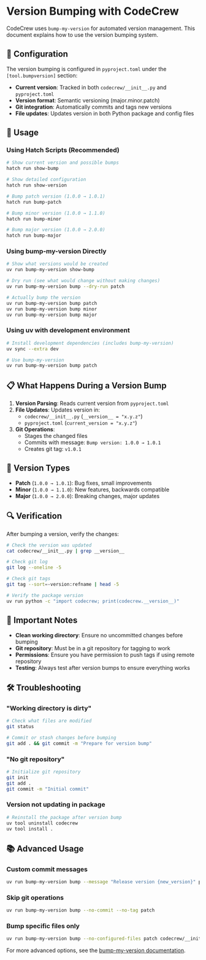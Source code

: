 # Version Bumping with CodeCrew

CodeCrew uses `bump-my-version` for automated version management. This document explains how to use the version bumping system.

## 🔧 Configuration

The version bumping is configured in `pyproject.toml` under the `[tool.bumpversion]` section:

- **Current version**: Tracked in both `codecrew/__init__.py` and `pyproject.toml`
- **Version format**: Semantic versioning (major.minor.patch)
- **Git integration**: Automatically commits and tags new versions
- **File updates**: Updates version in both Python package and config files

## 🚀 Usage

### Using Hatch Scripts (Recommended)

```bash
# Show current version and possible bumps
hatch run show-bump

# Show detailed configuration
hatch run show-version

# Bump patch version (1.0.0 → 1.0.1)
hatch run bump-patch

# Bump minor version (1.0.0 → 1.1.0)
hatch run bump-minor

# Bump major version (1.0.0 → 2.0.0)
hatch run bump-major
```

### Using bump-my-version Directly

```bash
# Show what versions would be created
uv run bump-my-version show-bump

# Dry run (see what would change without making changes)
uv run bump-my-version bump --dry-run patch

# Actually bump the version
uv run bump-my-version bump patch
uv run bump-my-version bump minor
uv run bump-my-version bump major
```

### Using uv with development environment

```bash
# Install development dependencies (includes bump-my-version)
uv sync --extra dev

# Use bump-my-version
uv run bump-my-version bump patch
```

## 📋 What Happens During a Version Bump

1. **Version Parsing**: Reads current version from `pyproject.toml`
2. **File Updates**: Updates version in:
   - `codecrew/__init__.py` (`__version__ = "x.y.z"`)
   - `pyproject.toml` (`current_version = "x.y.z"`)
3. **Git Operations**:
   - Stages the changed files
   - Commits with message: `Bump version: 1.0.0 → 1.0.1`
   - Creates git tag: `v1.0.1`

## 🎯 Version Types

- **Patch** (`1.0.0 → 1.0.1`): Bug fixes, small improvements
- **Minor** (`1.0.0 → 1.1.0`): New features, backwards compatible
- **Major** (`1.0.0 → 2.0.0`): Breaking changes, major updates

## 🔍 Verification

After bumping a version, verify the changes:

```bash
# Check the version was updated
cat codecrew/__init__.py | grep __version__

# Check git log
git log --oneline -5

# Check git tags
git tag --sort=-version:refname | head -5

# Verify the package version
uv run python -c "import codecrew; print(codecrew.__version__)"
```

## 🚨 Important Notes

- **Clean working directory**: Ensure no uncommitted changes before bumping
- **Git repository**: Must be in a git repository for tagging to work
- **Permissions**: Ensure you have permission to push tags if using remote repository
- **Testing**: Always test after version bumps to ensure everything works

## 🛠️ Troubleshooting

### "Working directory is dirty"
```bash
# Check what files are modified
git status

# Commit or stash changes before bumping
git add . && git commit -m "Prepare for version bump"
```

### "No git repository"
```bash
# Initialize git repository
git init
git add .
git commit -m "Initial commit"
```

### Version not updating in package
```bash
# Reinstall the package after version bump
uv tool uninstall codecrew
uv tool install .
```

## 📚 Advanced Usage

### Custom commit messages
```bash
uv run bump-my-version bump --message "Release version {new_version}" patch
```

### Skip git operations
```bash
uv run bump-my-version bump --no-commit --no-tag patch
```

### Bump specific files only
```bash
uv run bump-my-version bump --no-configured-files patch codecrew/__init__.py
```

For more advanced options, see the [bump-my-version documentation](https://github.com/callowayproject/bump-my-version).

